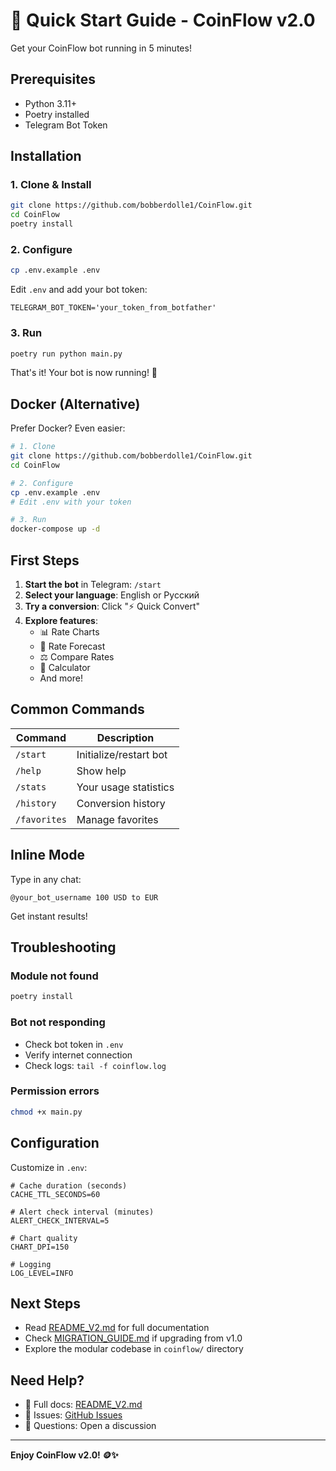 # 🚀 Quick Start Guide - CoinFlow v2.0

Get your CoinFlow bot running in 5 minutes!

## Prerequisites

- Python 3.11+
- Poetry installed
- Telegram Bot Token

## Installation

### 1. Clone & Install

```bash
git clone https://github.com/bobberdolle1/CoinFlow.git
cd CoinFlow
poetry install
```

### 2. Configure

```bash
cp .env.example .env
```

Edit `.env` and add your bot token:
```env
TELEGRAM_BOT_TOKEN='your_token_from_botfather'
```

### 3. Run

```bash
poetry run python main.py
```

That's it! Your bot is now running! 🎉

## Docker (Alternative)

Prefer Docker? Even easier:

```bash
# 1. Clone
git clone https://github.com/bobberdolle1/CoinFlow.git
cd CoinFlow

# 2. Configure
cp .env.example .env
# Edit .env with your token

# 3. Run
docker-compose up -d
```

## First Steps

1. **Start the bot** in Telegram: `/start`
2. **Select your language**: English or Русский
3. **Try a conversion**: Click "⚡ Quick Convert"
4. **Explore features**:
   - 📊 Rate Charts
   - 🔮 Rate Forecast
   - ⚖️ Compare Rates
   - 🧮 Calculator
   - And more!

## Common Commands

| Command | Description |
|---------|-------------|
| `/start` | Initialize/restart bot |
| `/help` | Show help |
| `/stats` | Your usage statistics |
| `/history` | Conversion history |
| `/favorites` | Manage favorites |

## Inline Mode

Type in any chat:
```
@your_bot_username 100 USD to EUR
```
Get instant results!

## Troubleshooting

### Module not found
```bash
poetry install
```

### Bot not responding
- Check bot token in `.env`
- Verify internet connection
- Check logs: `tail -f coinflow.log`

### Permission errors
```bash
chmod +x main.py
```

## Configuration

Customize in `.env`:

```env
# Cache duration (seconds)
CACHE_TTL_SECONDS=60

# Alert check interval (minutes)  
ALERT_CHECK_INTERVAL=5

# Chart quality
CHART_DPI=150

# Logging
LOG_LEVEL=INFO
```

## Next Steps

- Read [README_V2.md](README_V2.md) for full documentation
- Check [MIGRATION_GUIDE.md](MIGRATION_GUIDE.md) if upgrading from v1.0
- Explore the modular codebase in `coinflow/` directory

## Need Help?

- 📖 Full docs: [README_V2.md](README_V2.md)
- 🐛 Issues: [GitHub Issues](https://github.com/bobberdolle1/CoinFlow/issues)
- 💬 Questions: Open a discussion

---

**Enjoy CoinFlow v2.0! 🪙✨**
